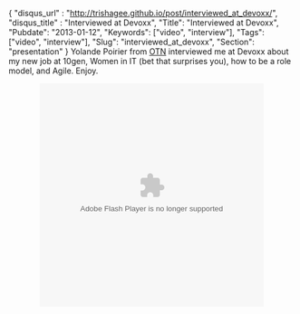 {
 "disqus_url" : "http://trishagee.github.io/post/interviewed_at_devoxx/",
 "disqus_title" : "Interviewed at Devoxx",
 "Title": "Interviewed at Devoxx",
 "Pubdate": "2013-01-12",
 "Keywords": ["video", "interview"],
 "Tags": ["video", "interview"],
 "Slug": "interviewed_at_devoxx",
 "Section": "presentation"
}
Yolande Poirier from <a href="http://www.oracle.com/technetwork/index.html">OTN</a> interviewed me at Devoxx about my new job at 10gen,
Women in IT (bet that surprises you), how to be a role model, and Agile. Enjoy.
<div style="text-align: center;"><object height="395" width="395">  <param name="movie" value="http://www.parleys.com/dist/share/parleysshare.swf"/>  <param name="allowFullScreen" value="true"/>  <param name="wmode" value="direct"/>  <param name="bgcolor" value="#222222"/>  <param name="flashVars" value="sv=true&amp;pageId=3544"/>  <embed src="http://www.parleys.com/dist/share/parleysshare.swf" type="application/x-shockwave-flash" flashVars="sv=true&amp;pageId=3544" allowfullscreen="true" bgcolor="#222222" width="395" height="395"/></object></div>
